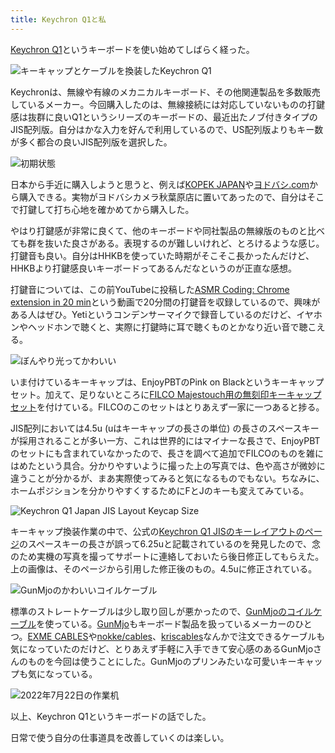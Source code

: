 ```yaml
---
title: Keychron Q1と私
---
```

[Keychron Q1](https://www.keychron.com/products/keychron-q1-qmk-custom-mechanical-keyboard-japan-jis-layout)というキーボードを使い始めてしばらく経った。

![](https://lh3.googleusercontent.com/docs/ADP-6oFGWLhxfEJd5DEgeDvtoG73qIj8yc5T0EQc_eijLrOQQmne7oLGxaai5QLr6d0wnLhWcLbDP1KD_b-6EblYQRD8Sj8oj2laxvYGXDIbG7YHYAGJ9rKX1tY5W8hMoh3ZZARaOkPZxBO5cjewJVCdETQxL-4YU40NBsuujhaxrYTZTbKZzi9Lj6jGPOyEQCW1XetWj7-nuXsGDQpSdwYhFgbFTHhua54vJ969S5RuY48-gbwqryOXlWMir7z71K4SH7rmpxWlNK8eGciER2rwGS7kvoZEwNxl3BC0HzrFBoUSExJqI3YlUs2KxR_RDo_8IUESfAIS52O1n3sPpVRMk3ndx7gjeHRFV5rSN4yQn8is8drJui_Ju2f4RbwpFtsHQ1g9SJYMosR2TMO6BtGlCJ1sPZR8AmmO1zaFygQHZBqtddlxXRc-_CWH4ARcojHWgQnsEpbCEHt_cBhN5cR97qcb-SOH8QkcjKi4iJI1Jyz50_IhqdyXt31nk0JIxFOJ-uljLqJJ4vwNXsJe5fbWalRsGy1iuy8QFVrfvxUVeAo3bCfStKSGxAtu_6w_kBuaHJvSpkFekZxh9o2pX_nsZSUdLJBLDpHe6UuutHOaDRtfUGwUnra1tBBW7u6QI03Zoagl8pQrgNYrJtTa2O1exJLcjxTSjO_5MKOw0U1iJQxoarjxQLmtkVqWF5TreoFvjcLXJYpLtBTwT025CRZW4Xz6GytkFGilkyL9Y84A_I2Hr18GJK400Rq4nJ5w_GxPMKH86h8wby2s7dE70RK4_CIKKEbqwSFmVHMDmNoalLX1aTyyY1t4mOgj8hbkin_N29M5xqA5gZMZzgCCMkJNd95UUBai6Q9mao3N_pbQJmmVkItbNEqRB7mnBvcE5kXSILYkPLdfIZMXtAlwCh1ZzljpQEWWCQu-jwwAcKHipDEl59RRRRXrMIW23YewzNzvkpdeVoQhHZqLl43LedFx4MAST3b_eJGqgm3UoN_RXb7b0oRfqvTMU8DHT2h6X64rgmN0rJaMiKUne7mecAV8acMtDH2_tsf3nNa02-94Z0W6axiEY27Qq_8anLlkx6Q8qcB9CU1kVwSlLIVkO8Rze4YcD6wuhsJlQxwe1gcycglD7VbJ1bHY2foyrH9A8eSmBW6eK_hUlX_RNqolqPbNAg4VULvJviRES_2VgsN5NRfr74egFFA_CKarIgAUwkZ2iaOQuHH1LzG4D_-zMaddrEXLRHzH9Hwyt_BYW0kmEnmM3bW8NA "キーキャップとケーブルを換装したKeychron Q1")

Keychronは、無線や有線のメカニカルキーボード、その他関連製品を多数販売しているメーカー。今回購入したのは、無線接続には対応していないものの打鍵感は抜群に良いQ1というシリーズのキーボードの、最近出たノブ付きタイプのJIS配列版。自分はかな入力を好んで利用しているので、US配列版よりもキー数が多く都合の良いJIS配列版を選択した。

![](https://lh3.googleusercontent.com/docs/ADP-6oE0zfxfoJQTmxKkaFes7ZB9dSJaWiUTsGDEjR1rVS1EcA58zSzngFwUYpJLZlE1mLlnj3qs2qFua_epjEClDs513aZSq-Vm_7K-7E92GXeBB49TWyvMBkEbD2TDY24Z9LcQmB7sgmuSVWJ3u9eBWNjVXo6G0h_Chtviw2drudFo7F8w50SWfHrW1O1tvAk72BBmoXU6sfc0icDcaAzEufOhOSbrGELk1ifacfVdAD0dXhXY7TojgmkOGmvq5Srf6LLG9F3dhyWOLlHgISYZ9YXqXAg06QA1BAFll4m_qdQzD_6p0S8RD_jblpR3roZ5SGK3vM-ZfZG-ixc2LMIT5dMYdARSfujw_ghcV7-BgE04K3uBxo6zGJ9Gkp5YieEgRTY8nlO17x18J2MCtswvNAYclJrQ7LnK8zqaUdWn-s9_5PYtCPzRJF4kTA-YwJAw8W3Y_FqMQ5p0kQrTK58h1dx6srxYOIKzyBiXv2YzjccnjS2rOly404ilYmxudpNlES7_xe4pYZ8cGCjzCi6PerOqBJfmr0owjUDDpCO-TfZE9pMZ-Cn0n6U8hQHGi2mUh_cuRBHBz0bV5XGsjrqTk2r8r8slNZcxnw2PzMXXkiqJMoydRuT-OnBiJdqzZIcvtKOg8j2qKAR3B6R8D96EL7Da2hW0sn3TvKQgzIfv_8cgN2IG3Tdpu4J8BKwH9avl1yWOvkdb_RExV0hEmbgHeheOkORw7imAKUB6SjMtCgzUC5z_LpqMixP5cko6h4lZcMDqslsZACn8391U5puQMpG4-jNf4u_-e2PQPQq9IezTc00Sxb7JfArkUFWPar04FuPPsvLhqUfXbPIbbHzlF1NnPti5ARpnK_ijydNCbp9_fFtV8LLoaUBcOg1h-534lkdTEDvyPeJ2y0F9K9A4kkGhtrW2ZWJNM5SvEh6sTEAY4BT69Olhr_xTb9gIUplKXcjkvGrCtJfvBc24KCwSpy4_pz8ZANv-a2rJ46LnXsjtkEy3cipX-Qv_yImNrinEIcbuNHpqWxtok9pzj47_tt6Jtk-5iFMR2k-_OUHUzzZAudaI_GHZ6RxMsqzUI61uTLOUotuSjg5LIqg-WLxl1zO68NU80gSoJ63704pg3H5Izt5rRGsIvVowPy4Phdm_M1H6EXMGPHFJqvqh486j0uAsgCU7gbAb8dbLcDG8rQd4qtQb7n4Y4OZGkrRm9EBs0AEmJjwWrX7NXdMfkkG88A6DkefXlL3NQ1RgL9e98IJH1CAI7g "初期状態")

日本から手近に購入しようと思うと、例えば[KOPEK JAPAN](https://superkopek.jp/products/keychron-q1knob-us?variant=42638615904496)や[ヨドバシ.com](https://www.yodobashi.com/product/100000001007077436/)から購入できる。実物がヨドバシカメラ秋葉原店に置いてあったので、自分はそこで打鍵して打ち心地を確かめてから購入した。

やはり打鍵感が非常に良くて、他のキーボードや同社製品の無線版のものと比べても群を抜いた良さがある。表現するのが難しいけれど、とろけるような感じ。打鍵音も良い。自分はHHKBを使っていた時期がそこそこ長かったんだけど、HHKBより打鍵感良いキーボードってあるんだなというのが正直な感想。

打鍵音については、この前YouTubeに投稿した[ASMR Coding: Chrome extension in 20 min](https://www.youtube.com/watch?v=B5wdRcv-zQA&t=531s)という動画で20分間の打鍵音を収録しているので、興味がある人はぜひ。Yetiというコンデンサーマイクで録音しているのだけど、イヤホンやヘッドホンで聴くと、実際に打鍵時に耳で聴くものとかなり近い音で聴こえる。

![](https://lh3.googleusercontent.com/docs/ADP-6oHaj91HWc7cz3AzqTgEUeSH5dxbnM-gaqRSOt7nAszIglmd4or5vCx9oqU6FEjJnnaoGBr7ASm2zGcI_lmeJ0DRbZbv64LaByvA3L68nmszPWI41FEctIGxniA6t7TFNV11aQikpMX-VCqoW-IVYaWhrg2YFEhwyahGiJdLlku6kxKdTVaugRNGfq3NtGRHpBOz1nY4WpUe8E19uCpAt_CtWg_3u-1TyCNn9X9XhlqM5jGS4QV2f-fh9tMTs0LiCdUO2EEo3bzS5whT2XvfVAmoYJYDKtbA3eU4U8la0XcATuVG4d8b_mStfkhhHjZEfvIzONimeQhufwBs05rTEZm8L7l8O-61vNvihnt9wF0M6f01-p-YYQEpt4JyFbmDF0ZN5dWiaz50yp8Owp6_UomKXb-vxUGKbhnaY859rjrd0kN0XHWbwkquWdLFuZyF0ud7XZwX5mn_UZoPgtkkgx22AS5znNBFM6tM2gdPVks_7wFTWpMszUnKYf6EciOJkA7YcI8zGc9M6WCo_XaNT_m0MeOaNrSvLE1xb4Uj5Dc4ZWPO0zWjZhUZVNLR_7JDyJmEVkT08cO3Xn1nuVAtkJc7sq-5rntRESKGTOGL3bqukNDPz0SybnJyzWziAYXNrSOkGQ2ahcr7n04-ZNv5NKcCLLyNuyItLJ42d9RvbRcpydwubekgRn939NFANhsFLQf8YGBvmkcilkF3-GJnYijddOHTVEgldDfz24TTjVan5bI-T5_WHYh4WK4JuTd6T30fPuTMd-ysy4O4Mj_3OBe2G7F44MWVv-qt6oPtZV0vc6G0nWktGH6Pot1EX1IWwv8tNw5QMowYN8EwhJ46EfJD0utfsdgvCzRCb0M-wqspur-LHYpdFYmDN7cWuVOYLqLPO-PT0MckHGkOC42uShMwUfo9ZXi7q8T1wsFe5Ze8LXhjS-e9gOP5CIe46OZ7y7oc34fRh3lsfAFjvZDsk7hT2JzIp_uJV6R1nXdiYQnkmyCxhG_ahStxYfbcsRM41za8BLNOp5dip8ynStxsrak1i58rBmvr3Pd9QjNnWlOLR_bVltOC1FfLzpoASU_OF2XYNflTrPoMzd32Mo3zpYYztgD7Fglr5Imo1E35zXpCxyXM9-pNUVLPQzpinaxuGMGAzCFNdKeNdiVgtGjFdAMGgVk9ICPGf5zcPnOc-o99r4JzwdrJ4spFffca-HY6kSrqPM4iKzByXpnE5dZ45XLzBfkLLZ1IDWrhab0X6qJbASDtWg "ぼんやり光ってかわいい")

いま付けているキーキャップは、EnjoyPBTのPink on Blackというキーキャップセット。加えて、足りないところに[FILCO Majestouch用の無刻印キーキャップセット](https://www.amazon.co.jp/dp/B00R1BZ60K)を付けている。FILCOのこのセットはとりあえず一家に一つあると捗る。

JIS配列においては4.5u (uはキーキャップの長さの単位) の長さのスペースキーが採用されることが多い一方、これは世界的にはマイナーな長さで、EnjoyPBTのセットにも含まれていなかったので、長さを調べて追加でFILCOのものを雑にはめたという具合。分かりやすいように撮った上の写真では、色や高さが微妙に違うことが分かるが、まあ実際使ってみると気になるものでもない。ちなみに、ホームポジションを分かりやすくするためにFとJのキーも変えてみている。

![](https://lh3.googleusercontent.com/docs/ADP-6oEmmJWJPxoW79v_l0ryAt7Vg1NUxUOkBHAr2sbsdK_anZEXGNyqc0xIdXFrNpxxA7--Oh4i6TiBiktQFEA2IpCThFnny2qU3Oh6IfDaknbHFic5Fo47wRlXA_xfmI7Nd0hHJdsR1VRpBDZvF0v0N6AsC4yuHE7QaKW-ljHR18TezWEEwn_Jaf48dQrA79qFYChkFd_0ZtAXzaomKXDckMm9iEzQmgFmB9jNupfqY0EwnziGtDYsk5oXGBbgGcmIgRuvmf5HBNOo0Ai4aXfCxoI27vTSFyXxyBqM1ITOXp66UDQAV4BUlh8plpjOZyRSqGGMvmqloF94Yia22jix4SEMQxkEnY9T3T--EpGwXgELLvRUPa_Sig4fMeTDyujrwIwyOPAvrDadATtvRcYASxLUPAW8pFS51610WkKJJPcVEmsUO4Ko0OFB3O2NykD3vikZrU04fMb-hOUueDGsPBmnb2IR3TBL67wi4FS-iZFZ_uqnoFV_A-qZJS_dWNDpGajlLYg3fyv9lwQdh4LVT6dLJMSTWSc60KH8rkX6U5KtAHO3UxHuW3S3Rabb_wERxH8tZG-K03o4SDaL8juDh4L_oJTGYxnX91krv0jgcsoV3UfuoXFLnPNgMAS5BB5qcWfWf9ERnlN6rcjEKYRiZsfWEbXhI7GFJJRkZaHfkOjKXYHCc33pIXq_vC7mT1lMsT591ihdcRJrf_KZJlZGevQmXqAITXWo2MY7yi924m0Kcd5rLORKJiNtrKcaY3YmkebJOf5IRzNYzO1_hoIbNH5HzArg1tyXCeZqmyGEwvFnUPYAsunW_dPkNyjG8VzicWoyitVxd9k4onZstM0bZVToHW4ZAoW1veXfuDfviq8Ud_lW_Vot5r3LD03RVC-blPGyCAals41HxWwcfr9daFcriu3ZI1px8KfsVVfrN35llWOyuiLSfjyBQrL7ogy1G__ofV48cvsU_5PsFeMeWQFqN9Dh8deCSK9AWyhz9skxm-BdOacn4n8OBKw3KLg7A6DKFQAQRo2LjpBK-4QQSwrN_zAuS29k489sotJri739duAnQg1cn9ym9eHd3QLlbE47BKHZujaDzThtEqa8VQtDRNx9hqRCHVl2WuP25iHnxumlGNowTUadROJHQJE6-bXFMO_0bvqXqn4KXdj3pe7uOTGVb6EwR8ehOVxxFTuUJZn6_qANyxk3l9sr4BxiFJCYjjTXSjVA9WeBMH85vE4I3n-yfUg26xJ--v7mxsX-mH6biA "Keychron Q1 Japan JIS Layout Keycap Size")

キーキャップ換装作業の中で、公式の[Keychron Q1 JISのキーレイアウトのページ](https://www.keychron.com/pages/keychron-q1-japan-jis-layout-keycap-size)のスペースキーの長さが誤って6.25uと記載されているのを発見したので、念のため実機の写真を撮ってサポートに連絡しておいたら後日修正してもらえた。上の画像は、そのページから引用した修正後のもの。4.5uに修正されている。

![](https://lh3.googleusercontent.com/docs/ADP-6oHWFgp__R_wuBz-AfkuOqM62m1SCjp9-k5mYJjKtfjGCxJnn4tyZq6MArUDxwE58DNa00D9GgIPGnbecIhxM-EbvQ_nLdbI1QXJImXgYOWPc2-eW5w8q7UA7N1LQuqB6Eh43_e4ZT6k0q21yghBDy6kYEKkkkdtTz5ghO0-e4BgqCT5wV1AUM1et40_KkzBGVvxTMSFp3SY3r8QQhnE10sH4FMSRTk_dU0edPgSdCUgIbocir2JZ03V0oXoiTawPJSOdcG2UIMm3jZPn_APR5zBEGbjlx-hoVHrIWW64OTiXJd7Q7wqGg8sv-Ek57lYfBGW_rKrApQyZz4SX4183yyq6nmYBZlY1m0dSjKHAAPkgQwmm989X6NommLbIYOGbLcMYYbcY6t-yX6VG0Po6ARdEFzk6n14ZJBjcpar0t_zhRcLgP47ANs9mR2DWjNR-BYQ09__VS2KTEdIOd0UcQJNfQdSg9c5jiwNz9Cs18l2T4cwqAL4a6BUWtXvBZh6wQKBCKQx3zaya-9_RPPw9GkIHmqnjHvzp-ctcGM88BH9V_SfLI80f_Ekr47AEuHxtDRI1XChQcrSHiEre4k6jGSHnEqUJKykZkdKo6zo2B6EQNIDjF9H6-NDfufGAsWHrpnr76G9Kf17Phs0YIeW3QLicJSS_r98B2hN4eX7ZtYeFZncAJTJPpEUQpm7qtWcB6hFbsy-pxO5Ml4Z8sknZ_pquRo7TvT2ovLQqZxj6bM56lnW5BfAJGti5AGpdlxlwU5jbELuxNXNKv0yshxLNkWWn765cIrM3keyRX6XlTQ5FnuTjQDz8fagFJLpU2GWHSKOH2uwIoMxw-2VJ3GaiN5crbVbzrJ-lNg68kdE5Lte9tcvKhBvzjCRu8zrDIhF8fcn4ixzJ4jHCuKlAxhfpld_vOoxgNEQ5ahVPK83AHb3bGAqk4X99Zd1ycu32OeKCGviGDJR0bHCdruzP7GTXJLU_VliAkEQ4Nh8S9mL3EN1MwhanZHSt3VMSX5A7pLo5VazX_YV0Z25Qy0ziwJp4amGASYvUIgIEJwau3eLddApT5LCh7rPvIFGVn5-e3fxDOROf4_dqrS_xAffTlAB9z5Yh6J-2lshhTZN33inYOJ8iGDGu4dEvY7Ak6U0-Wco0dGnlg28D1wR2K7h1lkW-f6byBVQMLsDZqRiNMcY8XMUKyJt3V-FVozkZD0vWnXw5ohplYZhzkKV8NiJcg7_rDZT6J5TZ99Xp4y_Zf_Y-dJVupZHfA "GunMjoのかわいいコイルケーブル")

標準のストレートケーブルは少し取り回しが悪かったので、[GunMjoのコイルケーブル](https://www.amazon.co.jp/dp/B09F5T7LTQ)を使っている。[GunMjo](https://www.gunmjo.com/)もキーボード製品を扱っているメーカーのひとつ。[EXME CABLES](https://exmecables.com/)や[nokke/cables](https://www.nokke-labora.com/)、[kriscables](https://kriscables.com/)なんかで注文できるケーブルも気になっていたのだけど、とりあえず手軽に入手できて安心感のあるGunMjoさんのものを今回は使うことにした。GunMjoのプリンみたいな可愛いキーキャップも気になっている。

![](https://lh3.googleusercontent.com/docs/ADP-6oFMZGHWbWYfte5a85TuytM8JpZkeeMDa7VpSrypuYOarf_upfkf5909Srgdnu2cuBDWea-nMREtyasZGhk4zOUE0A0wcejezjKXMm7RRkLur8HapAmN9vIfgF6E_h2XNP6Ez5YFfAiiLgiu4Tg8a_537S_tdy-TStudWDjMik3Rx26nvpb3fM3tjaVkfZ-8-DvQ-9w82ZxOkaKrmDbv64Rv2eY_6AhWhCuUsLRgIvZNPhk-UdJdgK-o7pyNWXtPgt8joaSV_qxahtDz1D8qR5D5NbTMTydzkmBuocXQocpcrESLiEg9wXSLOMUBTFfLAgBmF6xlgjwsR67EKtcY6Jp-nn2d0-4jsSG3TAhZutcDgs4vACfR2JSdVKDdkO26UZxFNBIzjCMur0q4SUCpGkbIJMzeFrTRaK002d1CcMBz7TTu6t3IdRagS2p_U0q_MAhr9OD-NVX_YM4XjQOBYA-VUcrItmXkglVvO8h6NZ1HMkFUE6BSc-we3zSR-q3CqHEdalgGClBxrTevjC4kh0XxTKtYYNO2Zus6V0jYZhPQJdjbuWjQMobW3FVcO2eLEaB8vN6Js57NA36OLR9z85R3JL35s99jwNdC-T824DYiRYCb_NTWkPm17_PAflZrkHUKF6GuCTIZkuP7aK9z4AY1d4cVh5LwnkDFlerbvqC202sBIp027EDg6rYwA4RDlqypyuePfbJz-YeWrVnBrGGPJpRbwO5o6Q-GKarRRaHT051d0rZjDPAyxjt-xCpjtP6sueUOvDX27AGUhxNbqMPk0S-h96BiXiNRQ55N6TN9J0z2BXIR9fM-bOITKd-1PuIDXAsPnbNYksTR0XPsq5K76yeCUSVeBCG1CzC2ne-IVo7q7ePOdsg3NYWIFBN04e0631B2_DGsvvLJa58RJ0GMnlN84zTdYCiF6zJIH8qrEb4lJXiPef4mtYFrSLeAe7xW_IjQ2npHsoUmljEkcZOy4KGjTHxKDGH8lMkGsSjXA5RmqMJpi5CGzLdyCb4ofsAd8rua2_tk6VZPwEFkoIH5s5cywSv2okzoZaKOa3MWGgEp_j8ufyKmD0Srqv3jFYZhSUL0TjkyXlBGn1dIKzVECndphuBv8R3Kqi8M3KbB-of5IyuHkhmb0gJITxxijuAMlidEsE7MkO6dCL0TEeiZt_B8rE-onuFBiz8ml_iRqKJzjMc7I4fjw_HB5TWHwWb-ijmSd3KSQFCRBSp1xfIZC9h7iJH5LxXSdpywsNu8ZnMpgg "2022年7月22日の作業机")

以上、Keychron Q1というキーボードの話でした。

日常で使う自分の仕事道具を改善していくのは楽しい。
